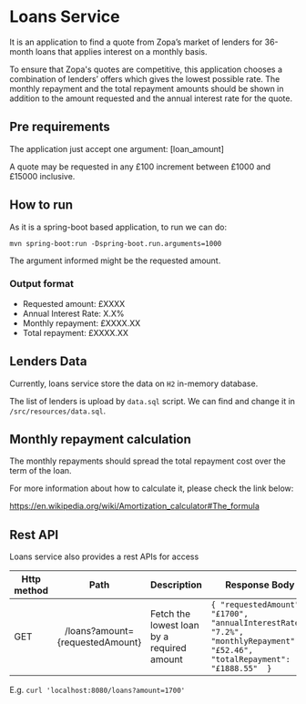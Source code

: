 # Loans Service

It is an application to find a quote from Zopa’s market of lenders for 36-month
loans that applies interest on a monthly basis.

To ensure that Zopa's quotes are competitive, this application chooses a combination of lenders’ offers which
gives the lowest possible rate. 
The monthly repayment and the total repayment amounts
should be shown in addition to the amount requested and the annual interest rate for the
quote.

## Pre requirements

The application just accept one argument:
[loan_amount]

A quote may be requested in any £100 increment between £1000 and £15000 inclusive.

## How to run

As it is a spring-boot based application, to run we can do:

```mvn spring-boot:run -Dspring-boot.run.arguments=1000```

The argument informed might be the requested amount.

### Output format

- Requested amount: £XXXX
- Annual Interest Rate: X.X%
- Monthly repayment: £XXXX.XX
- Total repayment: £XXXX.XX

## Lenders Data

Currently, loans service store the data on `H2` in-memory database. 

The list of lenders is upload by `data.sql` script. We can find and change it in `/src/resources/data.sql`.

## Monthly repayment calculation

The monthly repayments should spread the total repayment cost over the term of the loan.

For more information about how to calculate it, please check the link below:

https://en.wikipedia.org/wiki/Amortization_calculator#The_formula

## Rest API

Loans service also provides a rest APIs for access 

| Http method        | Path           | Description | Response Body  |
| -------------      |:-------------: | -----       |-----           |
| GET      | /loans?amount={requestedAmount} | Fetch the lowest loan by a required amount | `{ "requestedAmount": "£1700", "annualInterestRate": "7.2%", "monthlyRepayment": "£52.46", "totalRepayment": "£1888.55"  }` |

E.g. `curl 'localhost:8080/loans?amount=1700'`
